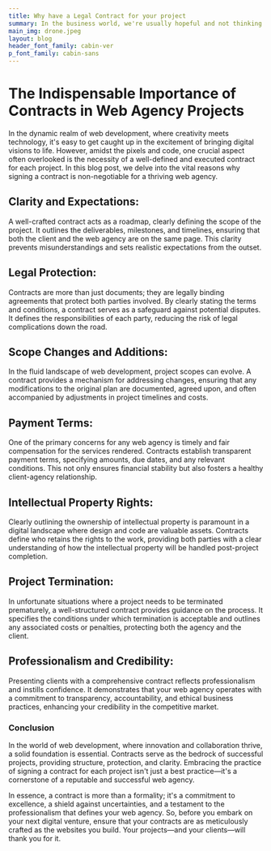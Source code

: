 ```yaml
---
title: Why have a Legal Contract for your project
summary: In the business world, we're usually hopeful and not thinking about bad things happening. But a contract is more than just protection from problems. It's like a helpful tool that not only helps deal with risks but also sets the stage for lots of good stuff.
main_img: drone.jpeg
layout: blog
header_font_family: cabin-ver
p_font_family: cabin-sans
---
```

# The Indispensable Importance of Contracts in Web Agency Projects

In the dynamic realm of web development, where creativity meets technology, it's easy to get caught up in the excitement of bringing digital visions to life. However, amidst the pixels and code, one crucial aspect often overlooked is the necessity of a well-defined and executed contract for each project. In this blog post, we delve into the vital reasons why signing a contract is non-negotiable for a thriving web agency.

## Clarity and Expectations:
A well-crafted contract acts as a roadmap, clearly defining the scope of the project. It outlines the deliverables, milestones, and timelines, ensuring that both the client and the web agency are on the same page. This clarity prevents misunderstandings and sets realistic expectations from the outset.

## Legal Protection:
Contracts are more than just documents; they are legally binding agreements that protect both parties involved. By clearly stating the terms and conditions, a contract serves as a safeguard against potential disputes. It defines the responsibilities of each party, reducing the risk of legal complications down the road.

## Scope Changes and Additions:
In the fluid landscape of web development, project scopes can evolve. A contract provides a mechanism for addressing changes, ensuring that any modifications to the original plan are documented, agreed upon, and often accompanied by adjustments in project timelines and costs.

## Payment Terms:
One of the primary concerns for any web agency is timely and fair compensation for the services rendered. Contracts establish transparent payment terms, specifying amounts, due dates, and any relevant conditions. This not only ensures financial stability but also fosters a healthy client-agency relationship.

## Intellectual Property Rights:
Clearly outlining the ownership of intellectual property is paramount in a digital landscape where design and code are valuable assets. Contracts define who retains the rights to the work, providing both parties with a clear understanding of how the intellectual property will be handled post-project completion.

## Project Termination:
In unfortunate situations where a project needs to be terminated prematurely, a well-structured contract provides guidance on the process. It specifies the conditions under which termination is acceptable and outlines any associated costs or penalties, protecting both the agency and the client.

## Professionalism and Credibility:
Presenting clients with a comprehensive contract reflects professionalism and instills confidence. It demonstrates that your web agency operates with a commitment to transparency, accountability, and ethical business practices, enhancing your credibility in the competitive market.

### Conclusion
In the world of web development, where innovation and collaboration thrive, a solid foundation is essential. Contracts serve as the bedrock of successful projects, providing structure, protection, and clarity. Embracing the practice of signing a contract for each project isn't just a best practice—it's a cornerstone of a reputable and successful web agency.

In essence, a contract is more than a formality; it's a commitment to excellence, a shield against uncertainties, and a testament to the professionalism that defines your web agency. So, before you embark on your next digital venture, ensure that your contracts are as meticulously crafted as the websites you build. Your projects—and your clients—will thank you for it.


